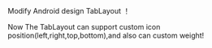 Modify Android design TabLayout ！

Now The TabLayout can support custom icon position(left,right,top,bottom),and also can custom weight!

